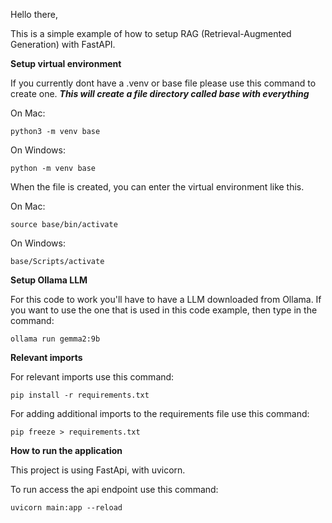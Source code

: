 Hello there,

This is a simple example of how to setup RAG (Retrieval-Augmented Generation) with FastAPI.

**Setup virtual environment**

If you currently dont have a .venv or base file please use this command to create one.
***This will create a file directory called base with everything***

On Mac:
```
python3 -m venv base
```

On Windows:
```
python -m venv base
```
When the file is created, you can enter the virtual environment like this.

On Mac:
```
source base/bin/activate
```
On Windows:
```
base/Scripts/activate
```

**Setup Ollama LLM**

For this code to work you'll have to have a LLM downloaded from Ollama.
If you want to use the one that is used in this code example, then type in the command:
```
ollama run gemma2:9b
```


**Relevant imports**

For relevant imports use this command:
```
pip install -r requirements.txt
```

For adding additional imports to the requirements file use this command:
```
pip freeze > requirements.txt
```

**How to run the application**

This project is using FastApi, with uvicorn.

To run access the api endpoint use this command:

```
uvicorn main:app --reload
```
